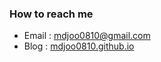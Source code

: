 ### How to reach me
- Email : [mdjoo0810@gmail.com](mailto:mdjoo0810@gmail.com)
- Blog : [mdjoo0810.github.io](https://mdjoo0810.github.io)
